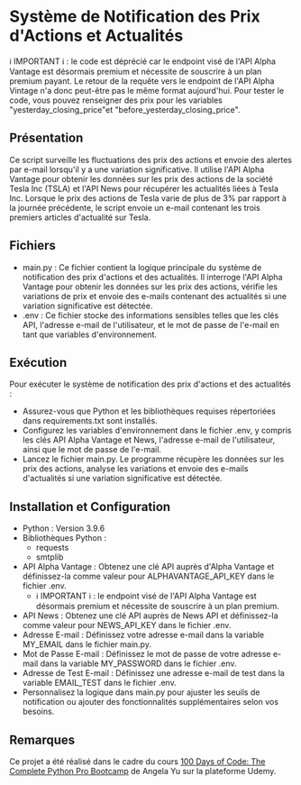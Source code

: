 # Système de Notification des Prix d'Actions et Actualités

ℹ️ IMPORTANT ℹ️ : le code est déprécié car le endpoint visé de l'API Alpha Vantage est désormais premium et nécessite de souscrire à un plan premium payant. Le retour de la requête vers le endpoint de l'API Alpha Vintage n'a donc peut-être pas le même format aujourd'hui.
Pour tester le code, vous pouvez renseigner des prix pour les variables "yesterday_closing_price"et "before_yesterday_closing_price".

## Présentation
Ce script surveille les fluctuations des prix des actions et envoie des alertes par e-mail lorsqu'il y a une variation significative. Il utilise l'API Alpha Vantage pour obtenir les données sur les prix des actions de la société Tesla Inc (TSLA) et l'API News pour récupérer les actualités liées à Tesla Inc. Lorsque le prix des actions de Tesla varie de plus de 3% par rapport à la journée précédente, le script envoie un e-mail contenant les trois premiers articles d'actualité sur Tesla.

## Fichiers
- main.py : Ce fichier contient la logique principale du système de notification des prix d'actions et des actualités. Il interroge l'API Alpha Vantage pour obtenir les données sur les prix des actions, vérifie les variations de prix et envoie des e-mails contenant des actualités si une variation significative est détectée.
- .env : Ce fichier stocke des informations sensibles telles que les clés API, l'adresse e-mail de l'utilisateur, et le mot de passe de l'e-mail en tant que variables d'environnement.

## Exécution
Pour exécuter le système de notification des prix d'actions et des actualités :
- Assurez-vous que Python et les bibliothèques requises répertoriées dans requirements.txt sont installés.
- Configurez les variables d'environnement dans le fichier .env, y compris les clés API Alpha Vantage et News, l'adresse e-mail de l'utilisateur, ainsi que le mot de passe de l'e-mail.
- Lancez le fichier main.py. Le programme récupère les données sur les prix des actions, analyse les variations et envoie des e-mails d'actualités si une variation significative est détectée.

## Installation et Configuration
- Python : Version 3.9.6
- Bibliothèques Python :
    - requests
    - smtplib
- API Alpha Vantage : Obtenez une clé API auprès d'Alpha Vantage et définissez-la comme valeur pour ALPHAVANTAGE_API_KEY dans le fichier .env.
    - ℹ️ IMPORTANT ℹ️ : le endpoint visé de l'API Alpha Vantage est désormais premium et nécessite de souscrire à un plan premium.
- API News : Obtenez une clé API auprès de News API et définissez-la comme valeur pour NEWS_API_KEY dans le fichier .env.
- Adresse E-mail : Définissez votre adresse e-mail dans la variable MY_EMAIL dans le fichier main.py.
- Mot de Passe E-mail : Définissez le mot de passe de votre adresse e-mail dans la variable MY_PASSWORD dans le fichier .env.
- Adresse de Test E-mail : Définissez une adresse e-mail de test dans la variable EMAIL_TEST dans le fichier .env.
- Personnalisez la logique dans main.py pour ajuster les seuils de notification ou ajouter des fonctionnalités supplémentaires selon vos besoins.

## Remarques
Ce projet a été réalisé dans le cadre du cours [100 Days of Code: The Complete Python Pro Bootcamp](https://www.udemy.com/course/100-days-of-code/) de Angela Yu sur la plateforme Udemy.
